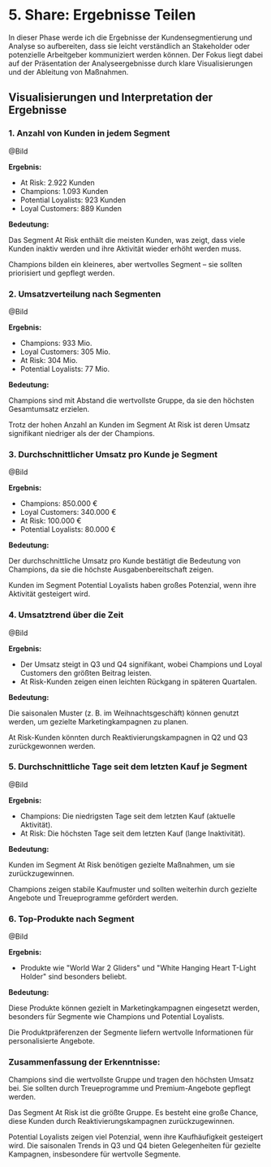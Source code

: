 # 5. Share: Ergebnisse Teilen

In dieser Phase werde ich die Ergebnisse der Kundensegmentierung und Analyse so aufbereiten, dass sie leicht verständlich an Stakeholder oder potenzielle Arbeitgeber kommuniziert werden können. Der Fokus liegt dabei auf der Präsentation der Analyseergebnisse durch klare Visualisierungen und der Ableitung von Maßnahmen.

## Visualisierungen und Interpretation der Ergebnisse

### 1. Anzahl von Kunden in jedem Segment 
@Bild

**Ergebnis:**
- At Risk: 2.922 Kunden
- Champions: 1.093 Kunden
- Potential Loyalists: 923 Kunden
- Loyal Customers: 889 Kunden

**Bedeutung:**

Das Segment At Risk enthält die meisten Kunden, was zeigt, dass viele Kunden inaktiv werden und ihre Aktivität wieder erhöht werden muss.

Champions bilden ein kleineres, aber wertvolles Segment – sie sollten priorisiert und gepflegt werden.

### 2. Umsatzverteilung nach Segmenten
@Bild

**Ergebnis:**
- Champions: 933 Mio.
- Loyal Customers: 305 Mio.
- At Risk: 304 Mio.
- Potential Loyalists: 77 Mio.

**Bedeutung:**

Champions sind mit Abstand die wertvollste Gruppe, da sie den höchsten Gesamtumsatz erzielen.

Trotz der hohen Anzahl an Kunden im Segment At Risk ist deren Umsatz signifikant niedriger als der der Champions.

### 3. Durchschnittlicher Umsatz pro Kunde je Segment
@Bild

**Ergebnis:**
* Champions: 850.000 €
* Loyal Customers: 340.000 €
* At Risk: 100.000 €
* Potential Loyalists: 80.000 €

**Bedeutung:**

Der durchschnittliche Umsatz pro Kunde bestätigt die Bedeutung von Champions, da sie die höchste Ausgabenbereitschaft zeigen.

Kunden im Segment Potential Loyalists haben großes Potenzial, wenn ihre Aktivität gesteigert wird.

### 4. Umsatztrend über die Zeit
@Bild

**Ergebnis:**

- Der Umsatz steigt in Q3 und Q4 signifikant, wobei Champions und Loyal Customers den größten Beitrag leisten.
- At Risk-Kunden zeigen einen leichten Rückgang in späteren Quartalen.

**Bedeutung:**

Die saisonalen Muster (z. B. im Weihnachtsgeschäft) können genutzt werden, um gezielte Marketingkampagnen zu planen.

At Risk-Kunden könnten durch Reaktivierungskampagnen in Q2 und Q3 zurückgewonnen werden.

### 5. Durchschnittliche Tage seit dem letzten Kauf je Segment
@Bild

**Ergebnis:**

- Champions: Die niedrigsten Tage seit dem letzten Kauf (aktuelle Aktivität).
- At Risk: Die höchsten Tage seit dem letzten Kauf (lange Inaktivität).

**Bedeutung:**

Kunden im Segment At Risk benötigen gezielte Maßnahmen, um sie zurückzugewinnen.

Champions zeigen stabile Kaufmuster und sollten weiterhin durch gezielte Angebote und Treueprogramme gefördert werden.

### 6. Top-Produkte nach Segment
@Bild

**Ergebnis:**

- Produkte wie "World War 2 Gliders" und "White Hanging Heart T-Light Holder" sind besonders beliebt.

**Bedeutung:**

Diese Produkte können gezielt in Marketingkampagnen eingesetzt werden, besonders für Segmente wie Champions und Potential Loyalists.

Die Produktpräferenzen der Segmente liefern wertvolle Informationen für personalisierte Angebote.

### Zusammenfassung der Erkenntnisse:
Champions sind die wertvollste Gruppe und tragen den höchsten Umsatz bei. Sie sollten durch Treueprogramme und Premium-Angebote gepflegt werden.

Das Segment At Risk ist die größte Gruppe. Es besteht eine große Chance, diese Kunden durch Reaktivierungskampagnen zurückzugewinnen.

Potential Loyalists zeigen viel Potenzial, wenn ihre Kaufhäufigkeit gesteigert wird.
Die saisonalen Trends in Q3 und Q4 bieten Gelegenheiten für gezielte Kampagnen, insbesondere für wertvolle Segmente.